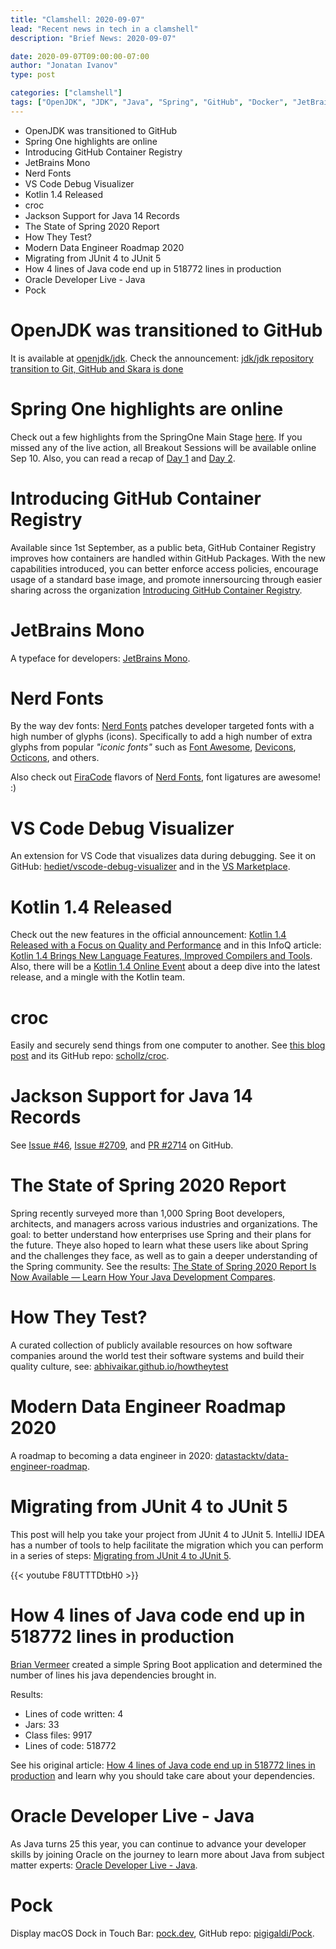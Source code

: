 ```yaml
---
title: "Clamshell: 2020-09-07"
lead: "Recent news in tech in a clamshell"
description: "Brief News: 2020-09-07"

date: 2020-09-07T09:00:00-07:00
author: "Jonatan Ivanov"
type: post

categories: ["clamshell"]
tags: ["OpenJDK", "JDK", "Java", "Spring", "GitHub", "Docker", "JetBrains", "Fonts", "vscode", "Kotlin", "Security", "Jackson", "Testing", "Data", "JUnit", "JetBrains", "IntelliJ IDEA", "MacOS"]
---
```


- OpenJDK was transitioned to GitHub
- Spring One highlights are online
- Introducing GitHub Container Registry
- JetBrains Mono
- Nerd Fonts
- VS Code Debug Visualizer
- Kotlin 1.4 Released
- croc
- Jackson Support for Java 14 Records
- The State of Spring 2020 Report
- How They Test?
- Modern Data Engineer Roadmap 2020
- Migrating from JUnit 4 to JUnit 5
- How 4 lines of Java code end up in 518772 lines in production
- Oracle Developer Live - Java
- Pock

<!--more-->

# OpenJDK was transitioned to GitHub

It is available at [openjdk/jdk](https://github.com/openjdk/jdk). Check the announcement: [jdk/jdk repository transition to Git, GitHub and Skara is done](https://mail.openjdk.java.net/pipermail/jdk-dev/2020-September/004694.html)

# Spring One highlights are online

Check out a few highlights from the SpringOne Main Stage [here](https://springone.io/). If you missed any of the live action, all Breakout Sessions will be available online Sep 10. Also, you can read a recap of [Day 1](https://tanzu.vmware.com/content/blog/springone-2020-day-1-recap-and-highlights) and [Day 2](https://tanzu.vmware.com/content/blog/springone-2020-day-2-recap-and-highlights).

# Introducing GitHub Container Registry

Available since 1st September, as a public beta, GitHub Container Registry improves how containers are handled within GitHub Packages. With the new capabilities introduced, you can better enforce access policies, encourage usage of a standard base image, and promote innersourcing through easier sharing across the organization [Introducing GitHub Container Registry](https://github.blog/2020-09-01-introducing-github-container-registry/).

# JetBrains Mono

A typeface for developers: [JetBrains Mono](https://www.jetbrains.com/lp/mono/).

# Nerd Fonts

By the way dev fonts: [Nerd Fonts](https://www.nerdfonts.com/) patches developer targeted fonts with a high number of glyphs (icons). Specifically to add a high number of extra glyphs from popular *"iconic fonts"* such as [Font Awesome](https://github.com/FortAwesome/Font-Awesome), [Devicons](http://vorillaz.github.io/devicons/), [Octicons](https://github.com/github/octicons), and others.

Also check out [FiraCode](https://github.com/tonsky/FiraCode) flavors of [Nerd Fonts](https://www.nerdfonts.com/font-downloads), font ligatures are awesome! :)

# VS Code Debug Visualizer

An extension for VS Code that visualizes data during debugging. See it on GitHub: [hediet/vscode-debug-visualizer](https://github.com/hediet/vscode-debug-visualizer) and in the [VS Marketplace](https://marketplace.visualstudio.com/items?itemName=hediet.debug-visualizer).

# Kotlin 1.4 Released

Check out the new features in the official announcement: [Kotlin 1.4 Released with a Focus on Quality and Performance](https://blog.jetbrains.com/kotlin/2020/08/kotlin-1-4-released-with-a-focus-on-quality-and-performance/) and in this InfoQ article: [Kotlin 1.4 Brings New Language Features, Improved Compilers and Tools](https://www.infoq.com/news/2020/08/kotlin-1-4-release/). Also, there will be a [Kotlin 1.4 Online Event](https://kotlinlang.org/lp/event-14/) about a deep dive into the latest release, and a mingle with the Kotlin team.

# croc

Easily and securely send things from one computer to another. See [this blog post](https://schollz.com/blog/croc6/) and its GitHub repo: [schollz/croc](https://github.com/schollz/croc).

# Jackson Support for Java 14 Records

See [Issue #46](https://github.com/FasterXML/jackson-future-ideas/issues/46), [Issue #2709](https://github.com/FasterXML/jackson-databind/issues/2709), and [PR #2714](https://github.com/FasterXML/jackson-databind/pull/2714) on GitHub.

# The State of Spring 2020 Report

Spring recently surveyed more than 1,000 Spring Boot developers, architects, and managers across various industries and organizations. The goal: to better understand how enterprises use Spring and their plans for the future. Theye also hoped to learn what these users like about Spring and the challenges they face, as well as to gain a deeper understanding of the Spring community. See the results: [The State of Spring 2020 Report Is Now Available — Learn How Your Java Development Compares](https://tanzu.vmware.com/content/blog/the-state-of-spring-2020-report-is-now-available-learn-how-your-java-development-compares).

# How They Test?

A curated collection of publicly available resources on how software companies around the world test their software systems and build their quality culture, see: [abhivaikar.github.io/howtheytest](https://abhivaikar.github.io/howtheytest/)

# Modern Data Engineer Roadmap 2020

A roadmap to becoming a data engineer in 2020: [datastacktv/data-engineer-roadmap](https://github.com/datastacktv/data-engineer-roadmap).

# Migrating from JUnit 4 to JUnit 5

This post will help you take your project from JUnit 4 to JUnit 5. IntelliJ IDEA has a number of tools to help facilitate the migration which you can perform in a series of steps: [Migrating from JUnit 4 to JUnit 5](https://blog.jetbrains.com/idea/2020/08/migrating-from-junit-4-to-junit-5/).

{{< youtube F8UTTTDtbH0 >}}
<br>

# How 4 lines of Java code end up in 518772 lines in production

[Brian Vermeer](https://twitter.com/BrianVerm) created a simple Spring Boot application and determined the number of lines his java dependencies brought in.

Results:
- Lines of code written: 4
- Jars: 33
- Class files: 9917
- Lines of code: 518772

See his original article: [How 4 lines of Java code end up in 518772 lines in production](https://dev.to/brianverm/how-4-lines-of-java-code-end-up-in-518772-lines-in-production-h7o) and learn why you should take care about your dependencies.

# Oracle Developer Live - Java

As Java turns 25 this year, you can continue to advance your developer skills by joining Oracle on the journey to learn more about Java from subject matter experts: [Oracle Developer Live - Java](https://developer.oracle.com/developer-live/java/).

# Pock

Display macOS Dock in Touch Bar: [pock.dev](https://pock.dev/), GitHub repo: [pigigaldi/Pock](https://github.com/pigigaldi/Pock).

